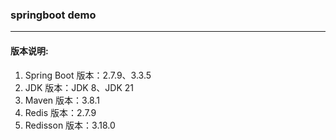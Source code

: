 ### springboot demo

 ---

#### 版本说明:

1. Spring Boot 版本：2.7.9、3.3.5
2. JDK 版本：JDK 8、JDK 21
3. Maven 版本：3.8.1
4. Redis 版本：2.7.9
5. Redisson 版本：3.18.0